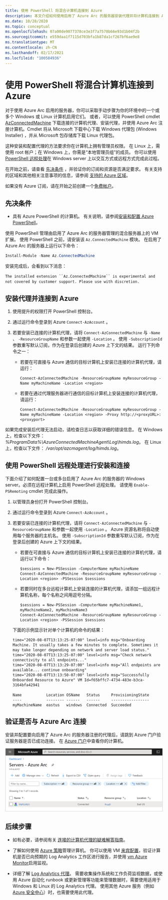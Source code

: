```yaml
---
title: 使用 PowerShell 将混合计算机连接到 Azure
description: 本文介绍如何使用启用了 Azure Arc 的服务器安装代理并将计算机连接到 Azure。 可以使用 PowerShell 执行此操作。
ms.date: 10/28/2020
ms.topic: conceptual
ms.openlocfilehash: 07a00de9077378ce3e3f7a7578b66e93d1b04f2b
ms.sourcegitcommit: e559daa1f7115d703bfa1b87da1cf267bf6ae9e8
ms.translationtype: MT
ms.contentlocale: zh-CN
ms.lasthandoff: 02/17/2021
ms.locfileid: "100584936"
---
```

# <a name="connect-hybrid-machines-to-azure-by-using-powershell"></a>使用 PowerShell 将混合计算机连接到 Azure

对于使用 Azure Arc 启用的服务器，你可以采取手动步骤为你的环境中的一个或多个 Windows 或 Linux 计算机启用它们。 或者，可以使用 PowerShell cmdlet [AzConnectedMachine](/powershell/module/az.connectedmachine/remove-azconnectedmachine) 下载连接的计算机代理、安装代理，并使用 Azure Arc 注册计算机。Cmdlet 将从 Microsoft 下载中心下载 Windows 代理包 (Windows Installer) ，并从 Microsoft 包存储库下载 Linux 代理包。

这种安装和配置代理的方法要求你在计算机上拥有管理员权限。 在 Linux 上，需使用 root 帐户；在 Windows 上，你需是“本地管理员组”的成员。 你可以使用 [PowerShell 远程处理](/powershell/scripting/learn/ps101/08-powershell-remoting)在 Windows server 上以交互方式或远程方式完成此过程。

在开始之前，请查看 [先决条件](agent-overview.md#prerequisites) ，并验证你的订阅和资源是否满足要求。 有关支持的区域和其他相关注意事项的信息，请参阅 [支持的 Azure 区域](overview.md#supported-regions)。

如果没有 Azure 订阅，请在开始之前创建一个[免费帐户](https://azure.microsoft.com/free/?WT.mc_id=A261C142F)。

## <a name="prerequisites"></a>先决条件

- 具有 Azure PowerShell 的计算机。 有关说明，请参阅[安装和配置 Azure PowerShell](/powershell/azure/)。

使用 PowerShell 管理由启用了 Azure Arc 的服务器管理的混合服务器上的 VM 扩展。 使用 PowerShell 之前，请安装该 `Az.ConnectedMachine` 模块。 在启用了 Azure Arc 的服务器上运行以下命令：

```powershell
Install-Module -Name Az.ConnectedMachine
```

安装完成后，会看到以下消息：

`The installed extension ``Az.ConnectedMachine`` is experimental and not covered by customer support. Please use with discretion.`

## <a name="install-the-agent-and-connect-to-azure"></a>安装代理并连接到 Azure

1. 使用提升的权限打开 PowerShell 控制台。

2. 通过运行命令登录到 Azure `Connect-AzAccount` 。

3. 若要安装已连接的计算机代理，请将 `Connect-AzConnectedMachine` 与 `-Name` 、 `-ResourceGroupName` 和参数一起使用 `-Location` 。 使用 `-SubscriptionId` 参数重写默认订阅，作为在登录后创建的 Azure 上下文的结果。 运行下列命令之一：

    * 若要在可直接与 Azure 通信的目标计算机上安装已连接的计算机代理，请运行：

        ```azurepowershell
        Connect-AzConnectedMachine -ResourceGroupName myResourceGroup -Name myMachineName -Location <region>
        ```
    
    * 若要在通过代理服务器进行通信的目标计算机上安装连接的计算机代理，请运行：
        
        ```azurepowershell
        Connect-AzConnectedMachine -ResourceGroupName myResourceGroup -Name myMachineName -Location <region> -Proxy http://<proxyURL>:<proxyport>
        ```

如果完成安装后代理无法启动，请检查日志以获取详细的错误信息。 在 Windows 上，检查以下文件： *%ProgramData%\AzureConnectedMachineAgent\Log\himds.log*。 在 Linux 上，检查以下文件： */var/opt/azcmagent/log/himds.log*。

## <a name="install-and-connect-by-using-powershell-remoting"></a>使用 PowerShell 远程处理进行安装和连接

下面介绍了如何配置一台或多台启用了 Azure Arc 的服务器的 Windows server。必须在远程计算机上启用 PowerShell 远程处理。 请使用 `Enable-PSRemoting` cmdlet 完成此操作。

1. 以管理员身份打开 PowerShell 控制台。

2. 通过运行命令登录到 Azure `Connect-AzAccount` 。

3. 若要安装已连接的计算机代理，请将 `Connect-AzConnectedMachine` 与 `-ResourceGroupName` 和参数一起使用 `-Location` 。 Azure 资源名称将自动使用每个服务器的主机名。 使用 `-SubscriptionId` 参数重写默认订阅，作为在登录后创建的 Azure 上下文的结果。

    * 若要在可直接与 Azure 通信的目标计算机上安装已连接的计算机代理，请运行以下命令：
    
        ```azurepowershell
        $sessions = New-PSSession -ComputerName myMachineName
        Connect-AzConnectedMachine -ResourceGroupName myResourceGroup -Location <region> -PSSession $sessions
        ```
    
    * 若要同时在多台远程计算机上安装连接的计算机代理，请添加一组远程计算机名称，每个名称之间用逗号分隔。

        ```azurepowershell
        $sessions = New-PSSession -ComputerName myMachineName1, myMachineName2, myMachineName3
        Connect-AzConnectedMachine -ResourceGroupName myResourceGroup -Location <region> -PSSession $sessions
        ```

    下面的示例显示针对单个计算机的命令的结果：
    
    ```azurepowershell
    time="2020-08-07T13:13:25-07:00" level=info msg="Onboarding Machine. It usually takes a few minutes to complete. Sometimes it may take longer depending on network and server load status."
    time="2020-08-07T13:13:25-07:00" level=info msg="Check network connectivity to all endpoints..."
    time="2020-08-07T13:13:29-07:00" level=info msg="All endpoints are available... continue onboarding"
    time="2020-08-07T13:13:50-07:00" level=info msg="Successfully Onboarded Resource to Azure" VM Id=f65bffc7-4734-483e-b3ca-3164bfa42941
    
    Name           Location OSName   Status     ProvisioningState
    ----           -------- ------   ------     -----------------
    myMachineName  eastus   windows  Connected  Succeeded
    ```

## <a name="verify-the-connection-with-azure-arc"></a>验证是否与 Azure Arc 连接

安装并配置要向启用了 Azure Arc 的服务器注册的代理后，请跳到 Azure 门户验证服务器是否已成功连接。 在 [Azure 门户](https://portal.azure.com)中查看你的计算机。

![服务器仪表板的屏幕截图，显示成功的服务器连接。](./media/onboard-portal/arc-for-servers-successful-onboard.png)

## <a name="next-steps"></a>后续步骤

* 如有必要，请参阅有关 [连接的计算机代理的疑难解答指南](troubleshoot-agent-onboard.md)。

* 了解如何使用 [Azure 策略](../../governance/policy/overview.md)管理计算机。 你可以使用 VM [来宾配置](../../governance/policy/concepts/guest-configuration.md)，验证计算机是否已向预期的 Log Analytics 工作区进行报告，并使用 [vm Azure Monitor](../../azure-monitor/vm/vminsights-enable-policy.md)启用监视。

* 详细了解 [Log Analytics 代理](../../azure-monitor/agents/log-analytics-agent.md)。 需要收集操作系统和工作负荷监视数据，或使用 Azure 自动化 runbook 或更新管理等功能来管理数据时，需要使用适用于 Windows 和 Linux 的 Log Analytics 代理。 使用其他 Azure 服务（例如 [Azure 安全中心](../../security-center/security-center-introduction.md)）时，也需要使用此代理。
